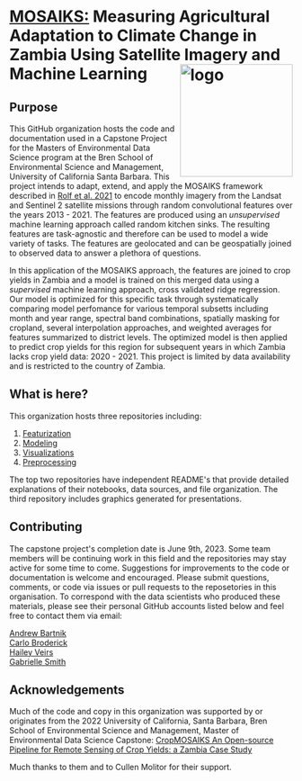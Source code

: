 # [MOSAIKS:](https://bren.ucsb.edu/projects/measuring-agricultural-adaptation-climate-change-zambia-using-satellite-imagery-and) Measuring Agricultural Adaptation to Climate Change in Zambia Using Satellite Imagery and Machine Learning <img src="https://github.com/cropmosaiks/NDVI_Images/blob/main/images/cropMOSAIKS_hex.png?raw=true" alt="logo" align="right" height=200px/>

## Purpose

This GitHub organization hosts the code and documentation used in a Capstone Project for the Masters of Environmental Data Science program at the Bren School of Environmental Science and Management, University of California Santa Barbara. This project intends to adapt, extend, and apply the MOSAIKS framework described in [Rolf et al. 2021](https://www.nature.com/articles/s41467-021-24638-z) to encode monthly imagery from the Landsat and Sentinel 2 satellite missions through random convolutional features over the years 2013 - 2021. The features are produced using an _unsupervised_ machine learning approach called random kitchen sinks. The resulting features are task-agnostic and therefore can be used to model a wide variety of tasks. The features are geolocated and can be geospatially joined to observed data to answer a plethora of questions. 

In this application of the MOSAIKS approach, the features are joined to crop yields in Zambia and a model is trained on this merged data using a _supervised_ machine learning approach, cross validated ridge regression. Our model is optimized for this specific task through systematically comparing model perfomance for various temporal subsetts including month and year range, spectral band combinations, spatially masking for cropland, several interpolation approaches, and weighted averages for features summarized to district levels. The optimized model is then applied to predict crop yields for this region for subsequent years in which Zambia lacks crop yield data: 2020 - 2021. This project is limited by data availability and is restricted to the country of Zambia.

## What is here?

This organization hosts three repositories including:
 1. [Featurization](https://github.com/mosaiks-capstone/Featurization)
 2. [Modeling](https://github.com/mosaiks-capstone/Modeling)
 3. [Visualizations](https://github.com/mosaiks-capstone/Visualizations)
 4. [Preprocessing](https://github.com/mosaiks-capstone/Preprocessing)

The top two repositories have independent README's that provide detailed explanations of their notebooks, data sources, and file organization. The third repository includes graphics generated for presentations.

## Contributing

The capstone project's completion date is June 9th, 2023. Some team members will be continuing work in this field and the repositories may stay active for some time to come. Suggestions for improvements to the code or documentation is welcome and encouraged. Please submit questions, comments, or code via issues or pull requests to the reposetories in this organisation. To correspond with the data scientists who produced these materials, please see their personal GitHub accounts listed below and feel free to contact them via email:

[Andrew Bartnik](https://github.com/andrewbartnik)\
[Carlo Broderick](https://github.com/CarloBroderick)\
[Hailey Veirs](https://github.com/gabriellensmith)\
[Gabrielle Smith](https://github.com/hveirs)

## Acknowledgements

Much of the code and copy in this organization was supported by or originates from the 2022 University of California, Santa Barbara, Bren School of Environmental Science and Management, Master of Environmental Data Science Capstone: [CropMOSAIKS An Open-source Pipeline for Remote Sensing of Crop Yields: a Zambia Case Study](https://github.com/cropmosaiks)

Much thanks to them and to Cullen Molitor for their support. 
